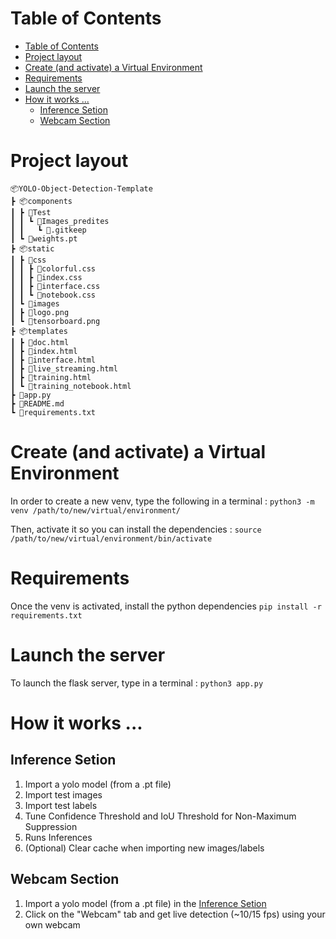 # Table of Contents

- [Table of Contents](#table-of-contents)
- [Project layout](#project-layout)
- [Create (and activate) a Virtual Environment](#create-and-activate-a-virtual-environment)
- [Requirements](#requirements)
- [Launch the server](#launch-the-server)
- [How it works ...](#how-it-works-)
  - [Inference Setion](#inference-setion)
  - [Webcam Section](#webcam-section)

# Project layout

```
📦YOLO-Object-Detection-Template
┣ 📦components
┃ ┣ 📂Test
┃ ┃ ┗ 📂Images_predites
┃ ┃   ┗ 📜.gitkeep
┃ ┗ 📜weights.pt
┣ 📦static
┃ ┣ 📂css
┃ ┃ ┣ 📜colorful.css
┃ ┃ ┣ 📜index.css
┃ ┃ ┣ 📜interface.css
┃ ┃ ┗ 📜notebook.css
┃ ┗ 📂images
┃ ┣ 📜logo.png
┃ ┗ 📜tensorboard.png
┣ 📦templates
┃ ┣ 📜doc.html
┃ ┣ 📜index.html
┃ ┣ 📜interface.html
┃ ┣ 📜live_streaming.html
┃ ┣ 📜training.html
┃ ┗ 📜training_notebook.html
┣ 🐍app.py
┣ 📜README.md
┗ 📜requirements.txt
```

# Create (and activate) a Virtual Environment

In order to create a new venv, type the following in a terminal :
`python3 -m venv /path/to/new/virtual/environment/`

Then, activate it so you can install the dependencies :
`source /path/to/new/virtual/environment/bin/activate`

# Requirements

Once the venv is activated, install the python dependencies
`pip install -r requirements.txt`

# Launch the server

To launch the flask server, type in a terminal :
`python3 app.py`

# How it works ...

## Inference Setion

1. Import a yolo model (from a .pt file)
2. Import test images
3. Import test labels
4. Tune Confidence Threshold and IoU Threshold for Non-Maximum Suppression
5. Runs Inferences
6. (Optional) Clear cache when importing new images/labels

## Webcam Section

1. Import a yolo model (from a .pt file) in the [Inference Setion](#inference-setion)
2. Click on the "Webcam" tab and get live detection (~10/15 fps) using your own webcam
